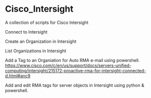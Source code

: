# Cisco_Intersight
A collection of scripts for Cisco Intersight

Connect to Intersight

Create an Organization in Intersight

List Organizations in Intersight

Add a Tag to an Organiation for Auto RMA e-mail using powershell. https://www.cisco.com/c/en/us/support/docs/servers-unified-computing/intersight/215172-proactive-rma-for-intersight-connected-d.html#anc9

Add and edit RMA tags for server objects in Intersight using python & powershell.
